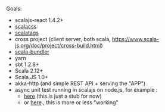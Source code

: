 Goals:
  - scalajs-react 1.4.2+
  - [scalacss](https://github.com/japgolly/scalacss)
  - [scalatags](https://github.com/lihaoyi/scalatags)
  - cross project (client server, both scala, https://www.scala-js.org/doc/project/cross-build.html)
  - [scala-bundler](https://scalacenter.github.io/scalajs-bundler/reference.html)
  - yarn
  - sbt 1.2.8+
  - Scala 2.12+
  - Scala.JS 1.0+
  - akka-http (and simple REST API + serving the "APP")
  - async unit test running in scalajs on node.js, for example : 
    - [here](https://github.com/jhegedus42/irie/blob/23f745d36edc4d6d80d3e6a523b58324649aa77f/layer_V_JS_client/src/test/scala/app/client/comm/RESTTest.scala#L6)  (this is just a stub for now)
    - or [here](https://github.com/jhegedus42/IM_shared_2018_11_22/blob/c9487cf220e6388cb4315d10e7cc2282c9a4a725/_archive/old_client_tests/test/scala/app/client/rest/view/SumIntViewTest.scala#L76) , this is more or less "working"
  

